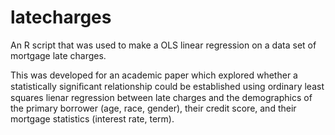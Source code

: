 # latecharges
An R script that was used to make a OLS linear regression on a data set of mortgage late charges. 

This was developed for an academic paper which explored whether a statistically signiﬁcant relationship could be established using ordinary least squares lienar regression between late charges and the demographics of the primary borrower (age, race, gender), their credit score, and their mortgage statistics (interest rate, term). 
